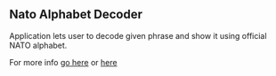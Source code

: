 ## Nato Alphabet Decoder

Application lets user to decode given phrase and show it using official NATO alphabet.

For more info [go here](https://www.osric.com/chris/phonetic.html) or [here](https://en.wikipedia.org/wiki/NATO_phonetic_alphabet)
